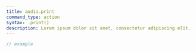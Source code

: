 ```yaml
---
title: audio.print
command_type: action
syntax: .print()
description: Lorem ipsum dolor sit amet, consectetur adipiscing elit.
---
```


```javascript
// example
```